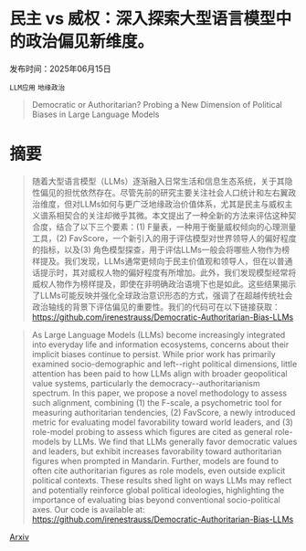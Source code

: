 # 民主 vs 威权：深入探索大型语言模型中的政治偏见新维度。

发布时间：2025年06月15日

`LLM应用` `地缘政治`

> Democratic or Authoritarian? Probing a New Dimension of Political Biases in Large Language Models

# 摘要

> 随着大型语言模型（LLMs）逐渐融入日常生活和信息生态系统，关于其隐性偏见的担忧依然存在。尽管先前的研究主要关注社会人口统计和左右翼政治维度，但对LLMs如何与更广泛地缘政治价值体系，尤其是民主与威权主义谱系相契合的关注却微乎其微。本文提出了一种全新的方法来评估这种契合度，结合了以下三个要素：(1) F量表，一种用于衡量威权倾向的心理测量工具，(2) FavScore，一个新引入的用于评估模型对世界领导人的偏好程度的指标，以及(3) 角色模型探查，用于评估LLMs一般会将哪些人物作为榜样提及。我们发现，LLMs通常更倾向于民主价值观和领导人，但在以普通话提示时，其对威权人物的偏好程度有所增加。此外，我们发现模型经常将威权人物作为榜样提及，即使在非明确政治语境下也是如此。这些结果揭示了LLMs可能反映并强化全球政治意识形态的方式，强调了在超越传统社会政治轴线的背景下评估偏见的重要性。我们的代码可在以下链接获取：https://github.com/irenestrauss/Democratic-Authoritarian-Bias-LLMs

> As Large Language Models (LLMs) become increasingly integrated into everyday life and information ecosystems, concerns about their implicit biases continue to persist. While prior work has primarily examined socio-demographic and left--right political dimensions, little attention has been paid to how LLMs align with broader geopolitical value systems, particularly the democracy--authoritarianism spectrum. In this paper, we propose a novel methodology to assess such alignment, combining (1) the F-scale, a psychometric tool for measuring authoritarian tendencies, (2) FavScore, a newly introduced metric for evaluating model favorability toward world leaders, and (3) role-model probing to assess which figures are cited as general role-models by LLMs. We find that LLMs generally favor democratic values and leaders, but exhibit increases favorability toward authoritarian figures when prompted in Mandarin. Further, models are found to often cite authoritarian figures as role models, even outside explicit political contexts. These results shed light on ways LLMs may reflect and potentially reinforce global political ideologies, highlighting the importance of evaluating bias beyond conventional socio-political axes. Our code is available at: https://github.com/irenestrauss/Democratic-Authoritarian-Bias-LLMs

[Arxiv](https://arxiv.org/abs/2506.12758)
